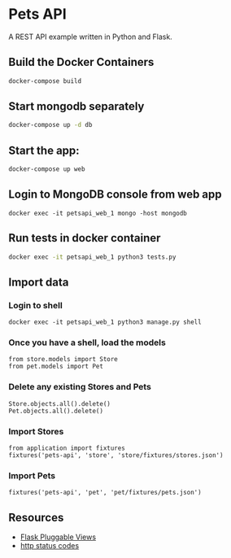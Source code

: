 # Pets API
A REST API example written in Python and Flask.



## Build the Docker Containers
```bash
docker-compose build
```

## Start mongodb separately
```bash
docker-compose up -d db
```

## Start the app: 
```bash
docker-compose up web
```

## Login to MongoDB console from web app
```
docker exec -it petsapi_web_1 mongo -host mongodb
```

## Run tests in docker container
```bash
docker exec -it petsapi_web_1 python3 tests.py
```

## Import data

### Login to shell
```
docker exec -it petsapi_web_1 python3 manage.py shell
```

### Once you have a shell, load the models
```
from store.models import Store
from pet.models import Pet
```

### Delete any existing Stores and Pets
```
Store.objects.all().delete()
Pet.objects.all().delete()
```

### Import Stores
```
from application import fixtures
fixtures('pets-api', 'store', 'store/fixtures/stores.json')
```
### Import Pets
```
fixtures('pets-api', 'pet', 'pet/fixtures/pets.json')
```
## Resources

* [Flask Pluggable Views](http://flask.pocoo.org/docs/0.12/views/)
* [http status codes](http://www.restapitutorial.com/httpstatuscodes.html)
